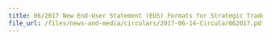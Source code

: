 ```yaml
---
title: 06/2017 New End-User Statement (EUS) Formats for Strategic Trade Scheme (STS) Bulk Permit and Individual Permit
file_url: /files/news-and-media/circulars/2017-06-14-Circular062017.pdf
---
```

